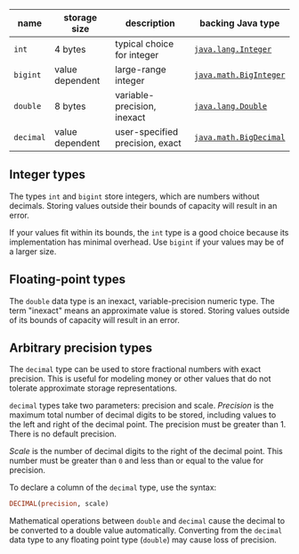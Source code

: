 | name      | storage size    | description                     | backing Java type
|-----------|-----------------|---------------------------------|------------------
| `int`     | 4 bytes         | typical choice for integer      | [`java.lang.Integer`](https://docs.oracle.com/en/java/javase/11/docs/api/java.base/java/lang/Integer.html)
| `bigint`  | value dependent | large-range integer             | [`java.math.BigInteger`](https://docs.oracle.com/en/java/javase/11/docs/api/java.base/java/math/BigInteger.html)
| `double`  | 8 bytes         | variable-precision, inexact     | [`java.lang.Double`](https://docs.oracle.com/en/java/javase/11/docs/api/java.base/java/lang/Double.html)
| `decimal` | value dependent | user-specified precision, exact | [`java.math.BigDecimal`](https://docs.oracle.com/en/java/javase/11/docs/api/java.base/java/math/BigDecimal.html)

## Integer types

The types `int` and `bigint` store integers, which are numbers without decimals. Storing values outside their bounds of capacity will result in an error.

If your values fit within its bounds, the `int` type is a good choice because its implementation has minimal overhead. Use `bigint` if your values may be of a larger size.

## Floating-point types

The `double` data type is an inexact, variable-precision numeric type. The term "inexact" means an approximate value is stored. Storing values outside of its bounds of capacity will result in an error.

## Arbitrary precision types

The `decimal` type can be used to store fractional numbers with exact precision. This is useful for modeling money or other values that do not tolerate approximate storage representations.

`decimal` types take two parameters: precision and scale. *Precision* is the maximum total number of decimal digits to be stored, including values to the left and right of the decimal point. The precision must be greater than 1. There is no default precision.

*Scale* is the number of decimal digits to the right of the decimal point. This number must be greater than `0` and less than or equal to the value for precision.

To declare a column of the `decimal` type, use the syntax:

```sql
DECIMAL(precision, scale)
```

Mathematical operations between `double` and `decimal` cause the decimal to be
converted to a double value automatically. Converting from the `decimal` data type
to any floating point type (`double`) may cause loss of precision.
